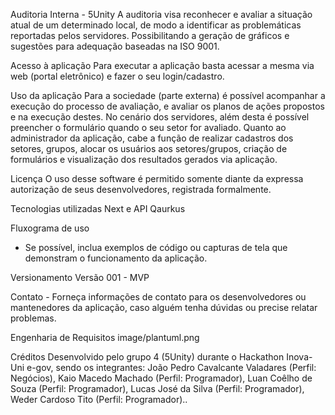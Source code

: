 Auditoria Interna - 5Unity
A auditoria visa reconhecer e avaliar a situação atual de um determinado local, de modo a identificar as problemáticas reportadas pelos servidores. Possibilitando a geração de gráficos e sugestões para adequação baseadas na ISO 9001.

Acesso à aplicação
Para executar a aplicação basta acessar a mesma via web (portal eletrônico) e fazer o seu login/cadastro.

Uso da aplicação
Para a sociedade (parte externa) é possível acompanhar a execução do processo de avaliação, e avaliar os planos de ações propostos e na execução destes. No cenário dos servidores, além desta é possível preencher o formulário quando o seu setor for avaliado. Quanto ao administrador da aplicação, cabe a função de realizar cadastros dos setores, grupos, alocar os usuários aos setores/grupos, criação de formulários e visualização dos resultados gerados via aplicação.

Licença
O uso desse software é permitido somente diante da expressa autorização de seus desenvolvedores, registrada formalmente.

Tecnologias utilizadas
Next e API Qaurkus

Fluxograma de uso
   - Se possível, inclua exemplos de código ou capturas de tela que demonstram o funcionamento da aplicação.

Versionamento
 	Versão 001 - MVP

Contato
    - Forneça informações de contato para os desenvolvedores ou mantenedores da aplicação, caso alguém tenha dúvidas ou precise relatar problemas.



Engenharia de Requisitos
image/plantuml.png


Créditos
Desenvolvido pelo grupo 4 (5Unity) durante o Hackathon Inova-Uni e-gov, sendo os integrantes: 
João Pedro Cavalcante Valadares (Perfil: Negócios), 
Kaio Macedo Machado (Perfil: Programador), 
Luan Coêlho de Souza (Perfil: Programador), 
Lucas José da Silva (Perfil: Programador),
Weder Cardoso Tito (Perfil: Programador)..

